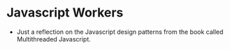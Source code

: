 # Javascript Workers

- Just a reflection on the Javascript design patterns from the book called Multithreaded Javascript.
